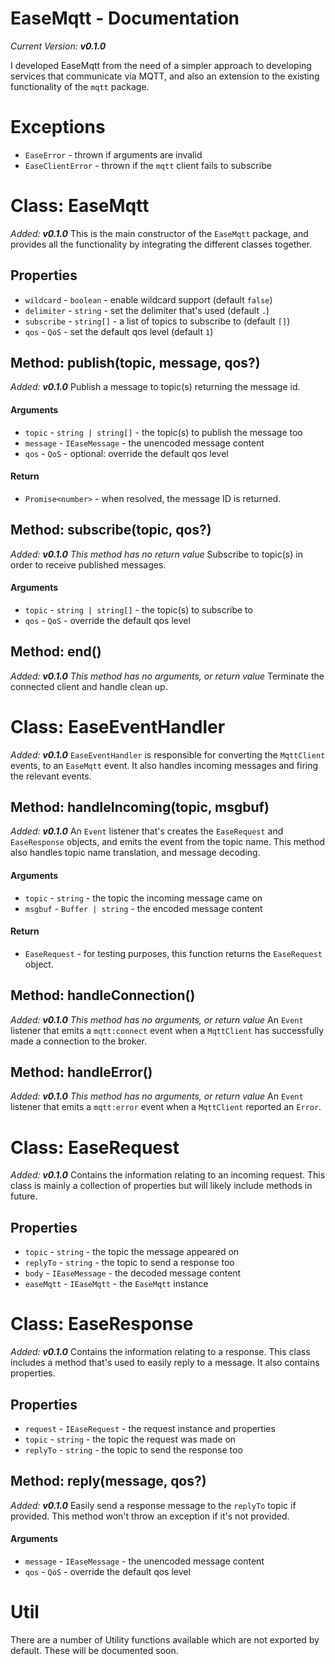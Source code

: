 # EaseMqtt - Documentation

*Current Version: **v0.1.0***

I developed EaseMqtt from the need of a simpler approach to developing services that communicate via MQTT, and also an extension to the existing functionality of the `mqtt` package.

# Exceptions

- `EaseError` - thrown if arguments are invalid
- `EaseClientError` - thrown if the `mqtt` client fails to subscribe

# Class: EaseMqtt

*Added: **v0.1.0***
This is the main constructor of the `EaseMqtt` package, and provides all the functionality by integrating the different classes together.

## Properties

- `wildcard` - `boolean` - enable wildcard support (default `false`)
- `delimiter` - `string` - set the delimiter that's used (default `.`)
- `subscribe` - `string[]` - a list of topics to subscribe to (default `[]`)
- `qos` - `QoS` - set the default qos level (default `1`)

## Method: publish(topic, message, qos?)

*Added: **v0.1.0***
Publish a message to topic(s) returning the message id. 

#### Arguments

- `topic` - `string | string[]` - the topic(s) to publish the message too
- `message` - `IEaseMessage` - the unencoded message content
- `qos` - `QoS` - optional: override the default qos level

#### Return

- `Promise<number>` - when resolved, the message ID is returned.

## Method: subscribe(topic, qos?)

*Added: **v0.1.0***
*This method has no return value*
Subscribe to topic(s) in order to receive published messages.

#### Arguments 

- `topic` - `string | string[]` - the topic(s) to subscribe to
- `qos` - `QoS` - override the default qos level

## Method: end()

*Added: **v0.1.0***
*This method has no arguments, or return value*
Terminate the connected client and handle clean up.

# Class: EaseEventHandler

*Added: **v0.1.0***
`EaseEventHandler` is responsible for converting the `MqttClient` events, to an `EaseMqtt` event. It also handles incoming messages and firing the relevant events.

## Method: handleIncoming(topic, msgbuf)

*Added: **v0.1.0***
An `Event` listener that's creates the `EaseRequest` and `EaseResponse` objects, and emits the event from the topic name. This method also handles topic name translation, and message decoding.

#### Arguments

- `topic` - `string` - the topic the incoming message came on
- `msgbuf` - `Buffer | string` - the encoded message content

#### Return

- `EaseRequest` - for testing purposes, this function returns the `EaseRequest` object.

## Method: handleConnection()

*Added: **v0.1.0***
*This method has no arguments, or return value*
An `Event` listener that emits a `mqtt:connect` event when a `MqttClient` has successfully made a connection to the broker.

## Method: handleError()

*Added: **v0.1.0***
*This method has no arguments, or return value*
An `Event` listener that emits a `mqtt:error` event when a `MqttClient` reported an `Error`.

# Class: EaseRequest

*Added: **v0.1.0***
Contains the information relating to an incoming request. This class is mainly a collection of properties but will likely include methods in future.

## Properties

- `topic` - `string` - the topic the message appeared on
- `replyTo` - `string` - the topic to send a response too
- `body` - `IEaseMessage` - the decoded message content
- `easeMqtt` - `IEaseMqtt` - the `EaseMqtt` instance

# Class: EaseResponse

*Added: **v0.1.0***
Contains the information relating to a response. This class includes a method that's used to easily reply to a message. It also contains properties.

## Properties

- `request` - `IEaseRequest` - the request instance and properties
- `topic` - `string` - the topic the request was made on
- `replyTo` - `string` - the topic to send the response too

## Method: reply(message, qos?)

*Added: **v0.1.0***
Easily send a response message to the `replyTo` topic if provided. This method won't throw an exception if it's not provided.

#### Arguments

- `message` - `IEaseMessage` - the unencoded message content
- `qos` - `QoS` - override the default qos level

# Util

There are a number of Utility functions available which are not exported by default. These will be documented soon.